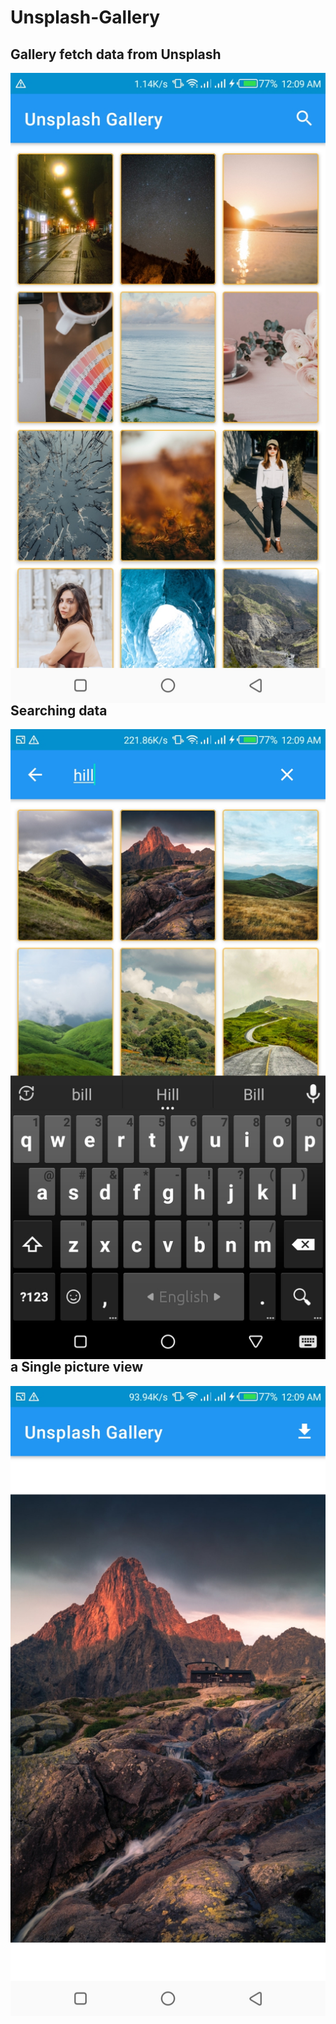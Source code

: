 # Unsplash-Gallery

## Gallery fetch data from Unsplash

<p><img align="left" src="https://github.com/mdrakibulislam-official/Assets/blob/main/Screenshot_20230224-000907%5B1%5D.jpg"  /></p>
<br>

## Searching data 

<p><img align="left" src="https://github.com/mdrakibulislam-official/Assets/blob/main/Screenshot_20230224-000938%5B1%5D.jpg"  /></p>

## a Single picture view 

<p><img align="left" src="https://github.com/mdrakibulislam-official/Assets/blob/main/Screenshot_20230224-000950%5B1%5D.jpg"  /></p>
